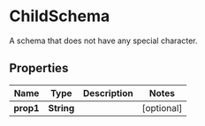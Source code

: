 

# ChildSchema

A schema that does not have any special character.
## Properties

Name | Type | Description | Notes
------------ | ------------- | ------------- | -------------
**prop1** | **String** |  |  [optional]



